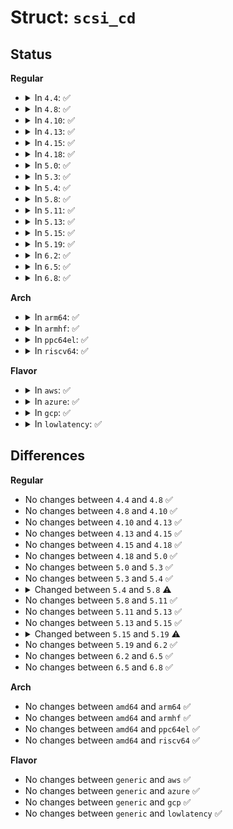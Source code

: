 # Struct: <code>scsi_cd</code>

## Status
<b>Regular</b>
<ul>
<li>
<details>
<summary>In <code>4.4</code>: ✅</summary>

```c
struct scsi_cd {
    struct scsi_driver *driver;
    unsigned int capacity;
    struct scsi_device *device;
    unsigned int vendor;
    long unsigned int ms_offset;
    unsigned int writeable;
    unsigned int use;
    unsigned int xa_flag;
    unsigned int readcd_known;
    unsigned int readcd_cdda;
    unsigned int media_present;
    int tur_mismatch;
    bool tur_changed;
    bool get_event_changed;
    bool ignore_get_event;
    struct cdrom_device_info cdi;
    struct kref kref;
    struct gendisk *disk;
};
```
</details>
</li>
<li>
<details>
<summary>In <code>4.8</code>: ✅</summary>

```c
struct scsi_cd {
    struct scsi_driver *driver;
    unsigned int capacity;
    struct scsi_device *device;
    unsigned int vendor;
    long unsigned int ms_offset;
    unsigned int writeable;
    unsigned int use;
    unsigned int xa_flag;
    unsigned int readcd_known;
    unsigned int readcd_cdda;
    unsigned int media_present;
    int tur_mismatch;
    bool tur_changed;
    bool get_event_changed;
    bool ignore_get_event;
    struct cdrom_device_info cdi;
    struct kref kref;
    struct gendisk *disk;
};
```
</details>
</li>
<li>
<details>
<summary>In <code>4.10</code>: ✅</summary>

```c
struct scsi_cd {
    struct scsi_driver *driver;
    unsigned int capacity;
    struct scsi_device *device;
    unsigned int vendor;
    long unsigned int ms_offset;
    unsigned int writeable;
    unsigned int use;
    unsigned int xa_flag;
    unsigned int readcd_known;
    unsigned int readcd_cdda;
    unsigned int media_present;
    int tur_mismatch;
    bool tur_changed;
    bool get_event_changed;
    bool ignore_get_event;
    struct cdrom_device_info cdi;
    struct kref kref;
    struct gendisk *disk;
};
```
</details>
</li>
<li>
<details>
<summary>In <code>4.13</code>: ✅</summary>

```c
struct scsi_cd {
    struct scsi_driver *driver;
    unsigned int capacity;
    struct scsi_device *device;
    unsigned int vendor;
    long unsigned int ms_offset;
    unsigned int writeable;
    unsigned int use;
    unsigned int xa_flag;
    unsigned int readcd_known;
    unsigned int readcd_cdda;
    unsigned int media_present;
    int tur_mismatch;
    bool tur_changed;
    bool get_event_changed;
    bool ignore_get_event;
    struct cdrom_device_info cdi;
    struct kref kref;
    struct gendisk *disk;
};
```
</details>
</li>
<li>
<details>
<summary>In <code>4.15</code>: ✅</summary>

```c
struct scsi_cd {
    struct scsi_driver *driver;
    unsigned int capacity;
    struct scsi_device *device;
    unsigned int vendor;
    long unsigned int ms_offset;
    unsigned int writeable;
    unsigned int use;
    unsigned int xa_flag;
    unsigned int readcd_known;
    unsigned int readcd_cdda;
    unsigned int media_present;
    int tur_mismatch;
    bool tur_changed;
    bool get_event_changed;
    bool ignore_get_event;
    struct cdrom_device_info cdi;
    struct kref kref;
    struct gendisk *disk;
};
```
</details>
</li>
<li>
<details>
<summary>In <code>4.18</code>: ✅</summary>

```c
struct scsi_cd {
    struct scsi_driver *driver;
    unsigned int capacity;
    struct scsi_device *device;
    unsigned int vendor;
    long unsigned int ms_offset;
    unsigned int writeable;
    unsigned int use;
    unsigned int xa_flag;
    unsigned int readcd_known;
    unsigned int readcd_cdda;
    unsigned int media_present;
    int tur_mismatch;
    bool tur_changed;
    bool get_event_changed;
    bool ignore_get_event;
    struct cdrom_device_info cdi;
    struct kref kref;
    struct gendisk *disk;
};
```
</details>
</li>
<li>
<details>
<summary>In <code>5.0</code>: ✅</summary>

```c
struct scsi_cd {
    struct scsi_driver *driver;
    unsigned int capacity;
    struct scsi_device *device;
    unsigned int vendor;
    long unsigned int ms_offset;
    unsigned int writeable;
    unsigned int use;
    unsigned int xa_flag;
    unsigned int readcd_known;
    unsigned int readcd_cdda;
    unsigned int media_present;
    int tur_mismatch;
    bool tur_changed;
    bool get_event_changed;
    bool ignore_get_event;
    struct cdrom_device_info cdi;
    struct kref kref;
    struct gendisk *disk;
};
```
</details>
</li>
<li>
<details>
<summary>In <code>5.3</code>: ✅</summary>

```c
struct scsi_cd {
    struct scsi_driver *driver;
    unsigned int capacity;
    struct scsi_device *device;
    unsigned int vendor;
    long unsigned int ms_offset;
    unsigned int writeable;
    unsigned int use;
    unsigned int xa_flag;
    unsigned int readcd_known;
    unsigned int readcd_cdda;
    unsigned int media_present;
    int tur_mismatch;
    bool tur_changed;
    bool get_event_changed;
    bool ignore_get_event;
    struct cdrom_device_info cdi;
    struct kref kref;
    struct gendisk *disk;
};
```
</details>
</li>
<li>
<details>
<summary>In <code>5.4</code>: ✅</summary>

```c
struct scsi_cd {
    struct scsi_driver *driver;
    unsigned int capacity;
    struct scsi_device *device;
    unsigned int vendor;
    long unsigned int ms_offset;
    unsigned int writeable;
    unsigned int use;
    unsigned int xa_flag;
    unsigned int readcd_known;
    unsigned int readcd_cdda;
    unsigned int media_present;
    int tur_mismatch;
    bool tur_changed;
    bool get_event_changed;
    bool ignore_get_event;
    struct cdrom_device_info cdi;
    struct kref kref;
    struct gendisk *disk;
};
```
</details>
</li>
<li>
<details>
<summary>In <code>5.8</code>: ✅</summary>

```c
struct scsi_cd {
    struct scsi_driver *driver;
    unsigned int capacity;
    struct scsi_device *device;
    unsigned int vendor;
    long unsigned int ms_offset;
    unsigned int writeable;
    unsigned int use;
    unsigned int xa_flag;
    unsigned int readcd_known;
    unsigned int readcd_cdda;
    unsigned int media_present;
    int tur_mismatch;
    bool tur_changed;
    bool get_event_changed;
    bool ignore_get_event;
    struct cdrom_device_info cdi;
    struct mutex lock;
    struct kref kref;
    struct gendisk *disk;
};
```
</details>
</li>
<li>
<details>
<summary>In <code>5.11</code>: ✅</summary>

```c
struct scsi_cd {
    struct scsi_driver *driver;
    unsigned int capacity;
    struct scsi_device *device;
    unsigned int vendor;
    long unsigned int ms_offset;
    unsigned int writeable;
    unsigned int use;
    unsigned int xa_flag;
    unsigned int readcd_known;
    unsigned int readcd_cdda;
    unsigned int media_present;
    int tur_mismatch;
    bool tur_changed;
    bool get_event_changed;
    bool ignore_get_event;
    struct cdrom_device_info cdi;
    struct mutex lock;
    struct kref kref;
    struct gendisk *disk;
};
```
</details>
</li>
<li>
<details>
<summary>In <code>5.13</code>: ✅</summary>

```c
struct scsi_cd {
    struct scsi_driver *driver;
    unsigned int capacity;
    struct scsi_device *device;
    unsigned int vendor;
    long unsigned int ms_offset;
    unsigned int writeable;
    unsigned int use;
    unsigned int xa_flag;
    unsigned int readcd_known;
    unsigned int readcd_cdda;
    unsigned int media_present;
    int tur_mismatch;
    bool tur_changed;
    bool get_event_changed;
    bool ignore_get_event;
    struct cdrom_device_info cdi;
    struct mutex lock;
    struct kref kref;
    struct gendisk *disk;
};
```
</details>
</li>
<li>
<details>
<summary>In <code>5.15</code>: ✅</summary>

```c
struct scsi_cd {
    struct scsi_driver *driver;
    unsigned int capacity;
    struct scsi_device *device;
    unsigned int vendor;
    long unsigned int ms_offset;
    unsigned int writeable;
    unsigned int use;
    unsigned int xa_flag;
    unsigned int readcd_known;
    unsigned int readcd_cdda;
    unsigned int media_present;
    int tur_mismatch;
    bool tur_changed;
    bool get_event_changed;
    bool ignore_get_event;
    struct cdrom_device_info cdi;
    struct mutex lock;
    struct kref kref;
    struct gendisk *disk;
};
```
</details>
</li>
<li>
<details>
<summary>In <code>5.19</code>: ✅</summary>

```c
struct scsi_cd {
    unsigned int capacity;
    struct scsi_device *device;
    unsigned int vendor;
    long unsigned int ms_offset;
    unsigned int writeable;
    unsigned int use;
    unsigned int xa_flag;
    unsigned int readcd_known;
    unsigned int readcd_cdda;
    unsigned int media_present;
    int tur_mismatch;
    bool tur_changed;
    bool get_event_changed;
    bool ignore_get_event;
    struct cdrom_device_info cdi;
    struct mutex lock;
    struct gendisk *disk;
};
```
</details>
</li>
<li>
<details>
<summary>In <code>6.2</code>: ✅</summary>

```c
struct scsi_cd {
    unsigned int capacity;
    struct scsi_device *device;
    unsigned int vendor;
    long unsigned int ms_offset;
    unsigned int writeable;
    unsigned int use;
    unsigned int xa_flag;
    unsigned int readcd_known;
    unsigned int readcd_cdda;
    unsigned int media_present;
    int tur_mismatch;
    bool tur_changed;
    bool get_event_changed;
    bool ignore_get_event;
    struct cdrom_device_info cdi;
    struct mutex lock;
    struct gendisk *disk;
};
```
</details>
</li>
<li>
<details>
<summary>In <code>6.5</code>: ✅</summary>

```c
struct scsi_cd {
    unsigned int capacity;
    struct scsi_device *device;
    unsigned int vendor;
    long unsigned int ms_offset;
    unsigned int writeable;
    unsigned int use;
    unsigned int xa_flag;
    unsigned int readcd_known;
    unsigned int readcd_cdda;
    unsigned int media_present;
    int tur_mismatch;
    bool tur_changed;
    bool get_event_changed;
    bool ignore_get_event;
    struct cdrom_device_info cdi;
    struct mutex lock;
    struct gendisk *disk;
};
```
</details>
</li>
<li>
<details>
<summary>In <code>6.8</code>: ✅</summary>

```c
struct scsi_cd {
    unsigned int capacity;
    struct scsi_device *device;
    unsigned int vendor;
    long unsigned int ms_offset;
    unsigned int writeable;
    unsigned int use;
    unsigned int xa_flag;
    unsigned int readcd_known;
    unsigned int readcd_cdda;
    unsigned int media_present;
    int tur_mismatch;
    bool tur_changed;
    bool get_event_changed;
    bool ignore_get_event;
    struct cdrom_device_info cdi;
    struct mutex lock;
    struct gendisk *disk;
};
```
</details>
</li>
</ul>
<b>Arch</b>
<ul>
<li>
<details>
<summary>In <code>arm64</code>: ✅</summary>

```c
struct scsi_cd {
    struct scsi_driver *driver;
    unsigned int capacity;
    struct scsi_device *device;
    unsigned int vendor;
    long unsigned int ms_offset;
    unsigned int writeable;
    unsigned int use;
    unsigned int xa_flag;
    unsigned int readcd_known;
    unsigned int readcd_cdda;
    unsigned int media_present;
    int tur_mismatch;
    bool tur_changed;
    bool get_event_changed;
    bool ignore_get_event;
    struct cdrom_device_info cdi;
    struct kref kref;
    struct gendisk *disk;
};
```
</details>
</li>
<li>
<details>
<summary>In <code>armhf</code>: ✅</summary>

```c
struct scsi_cd {
    struct scsi_driver *driver;
    unsigned int capacity;
    struct scsi_device *device;
    unsigned int vendor;
    long unsigned int ms_offset;
    unsigned int writeable;
    unsigned int use;
    unsigned int xa_flag;
    unsigned int readcd_known;
    unsigned int readcd_cdda;
    unsigned int media_present;
    int tur_mismatch;
    bool tur_changed;
    bool get_event_changed;
    bool ignore_get_event;
    struct cdrom_device_info cdi;
    struct kref kref;
    struct gendisk *disk;
};
```
</details>
</li>
<li>
<details>
<summary>In <code>ppc64el</code>: ✅</summary>

```c
struct scsi_cd {
    struct scsi_driver *driver;
    unsigned int capacity;
    struct scsi_device *device;
    unsigned int vendor;
    long unsigned int ms_offset;
    unsigned int writeable;
    unsigned int use;
    unsigned int xa_flag;
    unsigned int readcd_known;
    unsigned int readcd_cdda;
    unsigned int media_present;
    int tur_mismatch;
    bool tur_changed;
    bool get_event_changed;
    bool ignore_get_event;
    struct cdrom_device_info cdi;
    struct kref kref;
    struct gendisk *disk;
};
```
</details>
</li>
<li>
<details>
<summary>In <code>riscv64</code>: ✅</summary>

```c
struct scsi_cd {
    struct scsi_driver *driver;
    unsigned int capacity;
    struct scsi_device *device;
    unsigned int vendor;
    long unsigned int ms_offset;
    unsigned int writeable;
    unsigned int use;
    unsigned int xa_flag;
    unsigned int readcd_known;
    unsigned int readcd_cdda;
    unsigned int media_present;
    int tur_mismatch;
    bool tur_changed;
    bool get_event_changed;
    bool ignore_get_event;
    struct cdrom_device_info cdi;
    struct kref kref;
    struct gendisk *disk;
};
```
</details>
</li>
</ul>
<b>Flavor</b>
<ul>
<li>
<details>
<summary>In <code>aws</code>: ✅</summary>

```c
struct scsi_cd {
    struct scsi_driver *driver;
    unsigned int capacity;
    struct scsi_device *device;
    unsigned int vendor;
    long unsigned int ms_offset;
    unsigned int writeable;
    unsigned int use;
    unsigned int xa_flag;
    unsigned int readcd_known;
    unsigned int readcd_cdda;
    unsigned int media_present;
    int tur_mismatch;
    bool tur_changed;
    bool get_event_changed;
    bool ignore_get_event;
    struct cdrom_device_info cdi;
    struct kref kref;
    struct gendisk *disk;
};
```
</details>
</li>
<li>
<details>
<summary>In <code>azure</code>: ✅</summary>

```c
struct scsi_cd {
    struct scsi_driver *driver;
    unsigned int capacity;
    struct scsi_device *device;
    unsigned int vendor;
    long unsigned int ms_offset;
    unsigned int writeable;
    unsigned int use;
    unsigned int xa_flag;
    unsigned int readcd_known;
    unsigned int readcd_cdda;
    unsigned int media_present;
    int tur_mismatch;
    bool tur_changed;
    bool get_event_changed;
    bool ignore_get_event;
    struct cdrom_device_info cdi;
    struct kref kref;
    struct gendisk *disk;
};
```
</details>
</li>
<li>
<details>
<summary>In <code>gcp</code>: ✅</summary>

```c
struct scsi_cd {
    struct scsi_driver *driver;
    unsigned int capacity;
    struct scsi_device *device;
    unsigned int vendor;
    long unsigned int ms_offset;
    unsigned int writeable;
    unsigned int use;
    unsigned int xa_flag;
    unsigned int readcd_known;
    unsigned int readcd_cdda;
    unsigned int media_present;
    int tur_mismatch;
    bool tur_changed;
    bool get_event_changed;
    bool ignore_get_event;
    struct cdrom_device_info cdi;
    struct kref kref;
    struct gendisk *disk;
};
```
</details>
</li>
<li>
<details>
<summary>In <code>lowlatency</code>: ✅</summary>

```c
struct scsi_cd {
    struct scsi_driver *driver;
    unsigned int capacity;
    struct scsi_device *device;
    unsigned int vendor;
    long unsigned int ms_offset;
    unsigned int writeable;
    unsigned int use;
    unsigned int xa_flag;
    unsigned int readcd_known;
    unsigned int readcd_cdda;
    unsigned int media_present;
    int tur_mismatch;
    bool tur_changed;
    bool get_event_changed;
    bool ignore_get_event;
    struct cdrom_device_info cdi;
    struct kref kref;
    struct gendisk *disk;
};
```
</details>
</li>
</ul>

## Differences
<b>Regular</b>
<ul>
<li>
No changes between <code>4.4</code> and <code>4.8</code> ✅
</li>
<li>
No changes between <code>4.8</code> and <code>4.10</code> ✅
</li>
<li>
No changes between <code>4.10</code> and <code>4.13</code> ✅
</li>
<li>
No changes between <code>4.13</code> and <code>4.15</code> ✅
</li>
<li>
No changes between <code>4.15</code> and <code>4.18</code> ✅
</li>
<li>
No changes between <code>4.18</code> and <code>5.0</code> ✅
</li>
<li>
No changes between <code>5.0</code> and <code>5.3</code> ✅
</li>
<li>
No changes between <code>5.3</code> and <code>5.4</code> ✅
</li>
<li>
<details>
<summary>Changed between <code>5.4</code> and <code>5.8</code> ⚠️</summary>
<ul>
<li>
<b>Field added. </b>
<code>struct mutex lock</code>
</li>
</ul>
</details>
</li>
<li>
No changes between <code>5.8</code> and <code>5.11</code> ✅
</li>
<li>
No changes between <code>5.11</code> and <code>5.13</code> ✅
</li>
<li>
No changes between <code>5.13</code> and <code>5.15</code> ✅
</li>
<li>
<details>
<summary>Changed between <code>5.15</code> and <code>5.19</code> ⚠️</summary>
<ul>
<li>
<b>Field removed. </b>
<code>struct scsi_driver *driver</code>
</li>
<li>
<b>Field removed. </b>
<code>struct kref kref</code>
</li>
</ul>
</details>
</li>
<li>
No changes between <code>5.19</code> and <code>6.2</code> ✅
</li>
<li>
No changes between <code>6.2</code> and <code>6.5</code> ✅
</li>
<li>
No changes between <code>6.5</code> and <code>6.8</code> ✅
</li>
</ul>
<b>Arch</b>
<ul>
<li>
No changes between <code>amd64</code> and <code>arm64</code> ✅
</li>
<li>
No changes between <code>amd64</code> and <code>armhf</code> ✅
</li>
<li>
No changes between <code>amd64</code> and <code>ppc64el</code> ✅
</li>
<li>
No changes between <code>amd64</code> and <code>riscv64</code> ✅
</li>
</ul>
<b>Flavor</b>
<ul>
<li>
No changes between <code>generic</code> and <code>aws</code> ✅
</li>
<li>
No changes between <code>generic</code> and <code>azure</code> ✅
</li>
<li>
No changes between <code>generic</code> and <code>gcp</code> ✅
</li>
<li>
No changes between <code>generic</code> and <code>lowlatency</code> ✅
</li>
</ul>
